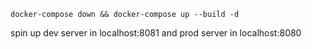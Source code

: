 `docker-compose down && docker-compose up --build -d`

spin up dev server in localhost:8081 and prod server in localhost:8080